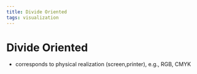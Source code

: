 ```yaml
---
title: Divide Oriented
tags: visualization
---
```


# Divide Oriented
- corresponds to physical realization (screen,printer), e.g., RGB, CMYK






















































